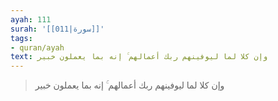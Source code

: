 ```yaml
---
ayah: 111
surah: '[[011|سورة]]'
tags:
- quran/ayah
text: وإن كلا لما ليوفينهم ربك أعمالهم ۚ إنه بما يعملون خبير
---
```

> وإن كلا لما ليوفينهم ربك أعمالهم ۚ إنه بما يعملون خبير
